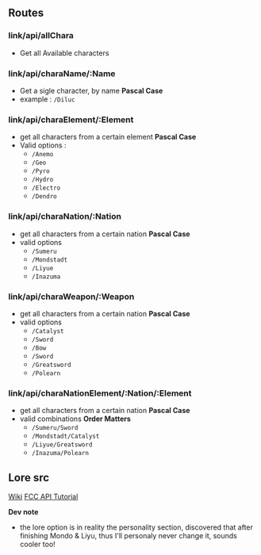 ## Routes
### link/api/allChara
- Get all Available characters

### link/api/charaName/:Name
- Get a sigle character, by name **Pascal Case**
- example : `/Diluc`


### link/api/charaElement/:Element
- get all characters from a certain element **Pascal Case**
- Valid options :
  - `/Anemo`
  - `/Geo`
  - `/Pyro`
  - `/Hydro`
  - `/Electro`
  - `/Dendro`


### link/api/charaNation/:Nation
- get all characters from a certain nation **Pascal Case**
- valid options
  - `/Sumeru`
  - `/Mondstadt`
  - `/Liyue`
  - `/Inazuma`


### link/api/charaWeapon/:Weapon
- get all characters from a certain nation **Pascal Case**
- valid options
  - `/Catalyst`
  - `/Sword`
  - `/Bow`
  - `/Sword`
  - `/Greatsword`
  - `/Polearn`


### link/api/charaNationElement/:Nation/:Element
- get all characters from a certain nation **Pascal Case**
- valid combinations **Order Matters**
  - `/Sumeru/Sword`
  - `/Mondstadt/Catalyst`
  - `/Liyue/Greatsword`
  - `/Inazuma/Polearn`


## Lore src
[Wiki](https://genshin-impact.fandom.com/wiki/Collei/Lore)
[FCC API Tutorial](https://www.freecodecamp.org/news/build-a-restful-api-using-node-express-and-mongodb/)

**Dev note**
- the lore option is in reality the personality section, discovered that after finishing Mondo & Liyu, thus I'll personaly never change it, sounds cooler too!

